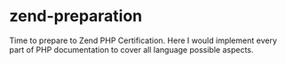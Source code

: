 # zend-preparation
Time to prepare to Zend PHP Certification. Here I would implement every part of PHP documentation to cover all language possible aspects.
